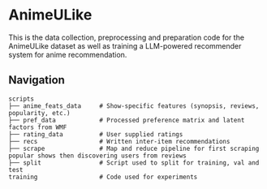 # AnimeULike

This is the data collection, preprocessing and preparation code for the AnimeULike dataset as well as training a LLM-powered recommender system for anime recommendation.

## Navigation

    scripts
    ├── anime_feats_data     # Show-specific features (synopsis, reviews, popularity, etc.)
    ├── pref_data            # Processed preference matrix and latent factors from WMF
    ├── rating_data          # User supplied ratings
    ├── recs                 # Written inter-item recommendations
    ├── scrape               # Map and reduce pipeline for first scraping popular shows then discovering users from reviews
    ├── split                # Script used to split for training, val and test
    training                 # Code used for experiments

